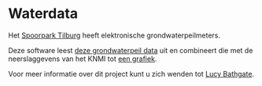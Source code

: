 # Waterdata
Het [Spoorpark Tilburg](https://spoorparktilburg.nl) heeft elektronische grondwaterpeilmeters.

Deze software leest [deze grondwaterpeil data](resource/archive/grondwaterdata/grondwaterpeildata.csv) uit en combineert die met de neerslaggevens van het KNMI tot [een grafiek](https://slspeek.github.io/waterdata/).

Voor meer informatie over dit project kunt u zich wenden tot [Lucy Bathgate](mailto:lucy.bathgate@gmail.com).
